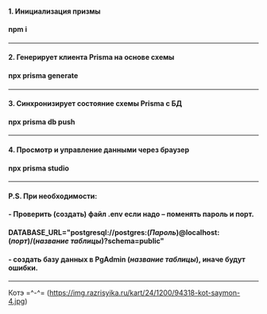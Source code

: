  
#### 1. Инициализация призмы 
#### npm i  
---

#### 2. Генерирует клиента Prisma на основе схемы 
#### npx prisma generate 
--- 

#### 3. Синхронизирует состояние схемы Prisma с БД
#### npx prisma db push 
--- 

#### 4. Просмотр и управление данными через браузер
#### npx prisma studio
--- 


#### P.S. При необходимости:  

#### -	Проверить (создать) файл  .env если надо – поменять пароль и порт.
#### DATABASE_URL="postgresql://postgres:(*Пароль*)@localhost:(*порт*)/(*название таблицы*)?schema=public"
#### - создать базу данных в  PgAdmin (*название таблицы*), иначе будут ошибки.

--- 

Котэ =^-^= (https://img.razrisyika.ru/kart/24/1200/94318-kot-saymon-4.jpg)  




